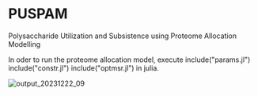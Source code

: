 # PUSPAM
Polysaccharide Utilization and Subsistence using Proteome Allocation Modelling

In oder to run the proteome allocation model, execute 
include("params.jl")
include("constr.jl")
include("optmsr.jl")
in julia.

![output_20231222_09](https://github.com/buckwiese/PUSPAM/assets/151577153/e18f3226-2cc5-46d6-b071-d0e28e25350d)
